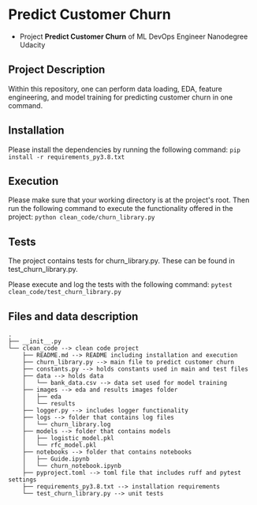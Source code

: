 # Predict Customer Churn

- Project **Predict Customer Churn** of ML DevOps Engineer Nanodegree Udacity

## Project Description
Within this repository, one can perform data loading, EDA, feature engineering, and
model training for predicting customer churn in one command.

## Installation
Please install the dependencies by running the following command:
```pip install -r requirements_py3.8.txt```

## Execution
Please make sure that your working directory is at the project's root. Then run the
following command to execute the functionality offered in the project:
```python clean_code/churn_library.py```

## Tests
The project contains tests for churn_library.py. These can be found in
test_churn_library.py.

Please execute and log the tests with the following command:
```pytest clean_code/test_churn_library.py```

## Files and data description

```
.
├── __init__.py
└── clean_code --> clean code project
    ├── README.md --> README including installation and execution
    ├── churn_library.py --> main file to predict customer churn
    ├── constants.py --> holds constants used in main and test files
    ├── data --> holds data
    │   └── bank_data.csv --> data set used for model training
    ├── images --> eda and results images folder
    │   ├── eda
    │   └── results
    ├── logger.py --> includes logger functionality
    ├── logs --> folder that contains log files
    │   └── churn_library.log
    ├── models --> folder that contains models
    │   ├── logistic_model.pkl
    │   └── rfc_model.pkl
    ├── notebooks --> folder that contains notebooks
    │   ├── Guide.ipynb
    │   └── churn_notebook.ipynb
    ├── pyproject.toml --> toml file that includes ruff and pytest settings
    ├── requirements_py3.8.txt --> installation requirements
    └── test_churn_library.py --> unit tests
```
